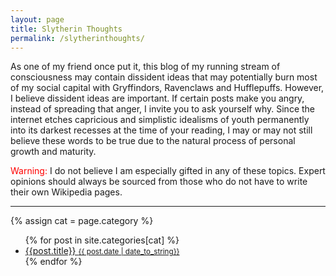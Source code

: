```yaml
---
layout: page
title: Slytherin Thoughts
permalink: /slytherinthoughts/
---
```


<div class="post-section"></div>
As one of my friend once put it, this blog of my running stream of consciousness may contain 
dissident ideas that may potentially burn most of my social capital with Gryffindors, Ravenclaws
and Hufflepuffs. However, I believe dissident ideas are important. If certain posts make you 
angry, instead of spreading that anger, I invite you to ask yourself why. Since the internet
etches capricious and simplistic idealisms of youth permanently into its darkest recesses 
at the time of your reading, I may or may not still believe these words to be true due to the 
natural process of personal growth and maturity. 

<span style="color:red">Warning:</span> I do not believe I am especially gifted in any of these 
topics. Expert opinions should always be sourced from those who do not have to write their own 
Wikipedia pages.

<hr>

<div class="post-section">
  {% assign cat = page.category %}
  <ul class="post-list-section">
  	{% for post in site.categories[cat] %}
	   <a class="post-list-title" href="{{site.baseurl}}{{post.url}}">
	   <li>
	     {{post.title}}
		 <small class="post-list-date">{{ post.date | date_to_string}}</small>
	   </li>
	   </a>
	{% endfor %}
  </ul>
</div>
